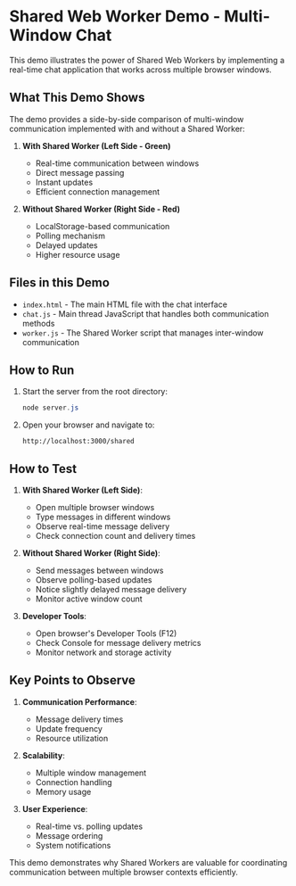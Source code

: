 # Shared Web Worker Demo - Multi-Window Chat

This demo illustrates the power of Shared Web Workers by implementing a real-time chat application that works across multiple browser windows.

## What This Demo Shows

The demo provides a side-by-side comparison of multi-window communication implemented with and without a Shared Worker:

1. **With Shared Worker (Left Side - Green)**
   - Real-time communication between windows
   - Direct message passing
   - Instant updates
   - Efficient connection management

2. **Without Shared Worker (Right Side - Red)**
   - LocalStorage-based communication
   - Polling mechanism
   - Delayed updates
   - Higher resource usage

## Files in this Demo

- `index.html` - The main HTML file with the chat interface
- `chat.js` - Main thread JavaScript that handles both communication methods
- `worker.js` - The Shared Worker script that manages inter-window communication

## How to Run

1. Start the server from the root directory:
   ```powershell
   node server.js
   ```

2. Open your browser and navigate to:
   ```
   http://localhost:3000/shared
   ```

## How to Test

1. **With Shared Worker (Left Side)**:
   - Open multiple browser windows
   - Type messages in different windows
   - Observe real-time message delivery
   - Check connection count and delivery times

2. **Without Shared Worker (Right Side)**:
   - Send messages between windows
   - Observe polling-based updates
   - Notice slightly delayed message delivery
   - Monitor active window count

3. **Developer Tools**:
   - Open browser's Developer Tools (F12)
   - Check Console for message delivery metrics
   - Monitor network and storage activity

## Key Points to Observe

1. **Communication Performance**:
   - Message delivery times
   - Update frequency
   - Resource utilization

2. **Scalability**:
   - Multiple window management
   - Connection handling
   - Memory usage

3. **User Experience**:
   - Real-time vs. polling updates
   - Message ordering
   - System notifications

This demo demonstrates why Shared Workers are valuable for coordinating communication between multiple browser contexts efficiently.
